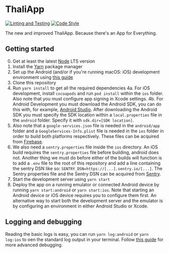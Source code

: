 ThaliApp
==============

[![Linting and Testing](https://github.com/svthalia/thaliapp/workflows/Linting%20and%20Testing/badge.svg)](https://github.com/svthalia/thaliapp/actions)
[![Code Style](https://img.shields.io/badge/code%20style-airbnb-f30000.svg)](https://github.com/psf/black)

The new and improved ThaliApp. Because there's an App for Everything.

Getting started
---------------

0. Get at least the latest [Node](https://nodejs.org/en/) LTS version
1. Install the [Yarn](https://yarnpkg.com/) package manager
2. Set up the Android (and/or if you're running macOS: iOS) development environment using 
[this guide](https://facebook.github.io/react-native/docs/getting-started.html#android-development-environment)
3. Clone this repository
4. Run `yarn install` to get all the required dependencies
4a. For iOS development, install `cocoapods` and run `pod install` within the `ios` folder. Also note that you must 
configure app signing in Xcode settings.
4b. For Android Development you must download the Android SDK, you can do this with, for example, 
[Android Studio](https://developer.android.com/studio/). After downloading the Android SDK you must specify the SDK 
location within a `local.properties` file in the `android` folder. Specify it with `sdk.dir=[SDK location]`.
5. Also note that a `google-services.json` file is needed in the `android/app` folder and a `GoogleServices-Info.plist` 
file is needed in the `ios` folder in order to build both platforms respectively. These files can be acquired from 
[Firebase](https://firebase.google.com).
6. We also need a `sentry.properties` file inside the `ios` directory. An iOS build requires the `sentry.properties`
file before building, android does not. Another thing we must do before either of the builds will function is to add
a `.env` file to the root of this repository and add a line containing the sentry DSN like so: 
`SENTRY_DSN=https://[...].sentry.io/[...]`. The Sentry properties file and the Sentry DSN can be acquired from 
[Sentry](https://sentry.io/).
6. Start the development server using `yarn start`
7. Deploy the app on a running emulator or connected Android device by running `yarn start:android` or `yarn start:ios`.
Note that starting an Android device or iOS device requires you to configure them first. An alternative way to start
both the development server and the emulator is by configuring an environment in either Android Studio or Xcode.


Logging and debugging
---------------

Reading the basic logs is easy, you can run `yarn log:android` or `yarn log:ios` to oen the standard log output in 
your terminal.
Follow [this guide](https://facebook.github.io/react-native/docs/debugging.html) for more advanced debugging.

